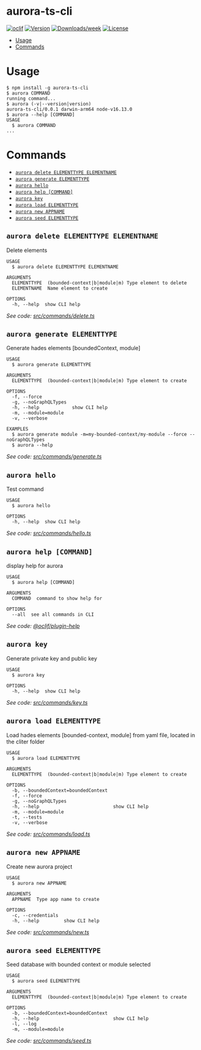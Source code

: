 aurora-ts-cli
=============



[![oclif](https://img.shields.io/badge/cli-oclif-brightgreen.svg)](https://oclif.io)
[![Version](https://img.shields.io/npm/v/aurora-ts-cli.svg)](https://npmjs.org/package/aurora-ts-cli)
[![Downloads/week](https://img.shields.io/npm/dw/aurora-ts-cli.svg)](https://npmjs.org/package/aurora-ts-cli)
[![License](https://img.shields.io/npm/l/aurora-ts-cli.svg)](https://github.com/carlospalacin/aurora-ts-cli/blob/master/package.json)

<!-- toc -->
* [Usage](#usage)
* [Commands](#commands)
<!-- tocstop -->
# Usage
<!-- usage -->
```sh-session
$ npm install -g aurora-ts-cli
$ aurora COMMAND
running command...
$ aurora (-v|--version|version)
aurora-ts-cli/0.0.1 darwin-arm64 node-v16.13.0
$ aurora --help [COMMAND]
USAGE
  $ aurora COMMAND
...
```
<!-- usagestop -->
# Commands
<!-- commands -->
* [`aurora delete ELEMENTTYPE ELEMENTNAME`](#aurora-delete-elementtype-elementname)
* [`aurora generate ELEMENTTYPE`](#aurora-generate-elementtype)
* [`aurora hello`](#aurora-hello)
* [`aurora help [COMMAND]`](#aurora-help-command)
* [`aurora key`](#aurora-key)
* [`aurora load ELEMENTTYPE`](#aurora-load-elementtype)
* [`aurora new APPNAME`](#aurora-new-appname)
* [`aurora seed ELEMENTTYPE`](#aurora-seed-elementtype)

## `aurora delete ELEMENTTYPE ELEMENTNAME`

Delete elements

```
USAGE
  $ aurora delete ELEMENTTYPE ELEMENTNAME

ARGUMENTS
  ELEMENTTYPE  (bounded-context|b|module|m) Type element to delete
  ELEMENTNAME  Name element to create

OPTIONS
  -h, --help  show CLI help
```

_See code: [src/commands/delete.ts](https://github.com/carlospalacin/aurora-ts-cli/blob/v0.0.1/src/commands/delete.ts)_

## `aurora generate ELEMENTTYPE`

Generate hades elements [boundedContext, module]

```
USAGE
  $ aurora generate ELEMENTTYPE

ARGUMENTS
  ELEMENTTYPE  (bounded-context|b|module|m) Type element to create

OPTIONS
  -f, --force
  -g, --noGraphQLTypes
  -h, --help            show CLI help
  -m, --module=module
  -v, --verbose

EXAMPLES
  $ aurora generate module -m=my-bounded-context/my-module --force --noGraphQLTypes
  $ aurora --help
```

_See code: [src/commands/generate.ts](https://github.com/carlospalacin/aurora-ts-cli/blob/v0.0.1/src/commands/generate.ts)_

## `aurora hello`

Test command

```
USAGE
  $ aurora hello

OPTIONS
  -h, --help  show CLI help
```

_See code: [src/commands/hello.ts](https://github.com/carlospalacin/aurora-ts-cli/blob/v0.0.1/src/commands/hello.ts)_

## `aurora help [COMMAND]`

display help for aurora

```
USAGE
  $ aurora help [COMMAND]

ARGUMENTS
  COMMAND  command to show help for

OPTIONS
  --all  see all commands in CLI
```

_See code: [@oclif/plugin-help](https://github.com/oclif/plugin-help/blob/v3.2.3/src/commands/help.ts)_

## `aurora key`

Generate private key and public key

```
USAGE
  $ aurora key

OPTIONS
  -h, --help  show CLI help
```

_See code: [src/commands/key.ts](https://github.com/carlospalacin/aurora-ts-cli/blob/v0.0.1/src/commands/key.ts)_

## `aurora load ELEMENTTYPE`

Load hades elements [bounded-context, module] from yaml file, located in the cliter folder

```
USAGE
  $ aurora load ELEMENTTYPE

ARGUMENTS
  ELEMENTTYPE  (bounded-context|b|module|m) Type element to create

OPTIONS
  -b, --boundedContext=boundedContext
  -f, --force
  -g, --noGraphQLTypes
  -h, --help                           show CLI help
  -m, --module=module
  -t, --tests
  -v, --verbose
```

_See code: [src/commands/load.ts](https://github.com/carlospalacin/aurora-ts-cli/blob/v0.0.1/src/commands/load.ts)_

## `aurora new APPNAME`

Create new aurora project

```
USAGE
  $ aurora new APPNAME

ARGUMENTS
  APPNAME  Type app name to create

OPTIONS
  -c, --credentials
  -h, --help         show CLI help
```

_See code: [src/commands/new.ts](https://github.com/carlospalacin/aurora-ts-cli/blob/v0.0.1/src/commands/new.ts)_

## `aurora seed ELEMENTTYPE`

Seed database with bounded context or module selected

```
USAGE
  $ aurora seed ELEMENTTYPE

ARGUMENTS
  ELEMENTTYPE  (bounded-context|b|module|m) Type element to create

OPTIONS
  -b, --boundedContext=boundedContext
  -h, --help                           show CLI help
  -l, --log
  -m, --module=module
```

_See code: [src/commands/seed.ts](https://github.com/carlospalacin/aurora-ts-cli/blob/v0.0.1/src/commands/seed.ts)_
<!-- commandsstop -->
